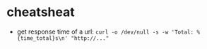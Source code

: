 # cheatsheat

- get response time of a url: `curl -o /dev/null -s -w 'Total: %{time_total}s\n' "http://..."`
